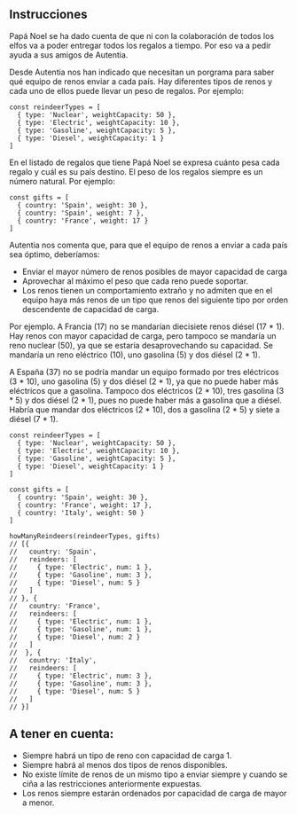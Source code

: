 ## Instrucciones

Papá Noel se ha dado cuenta de que ni con la colaboración de todos los elfos va a poder entregar todos los regalos a tiempo. Por eso va a pedir ayuda a sus amigos de Autentia.

Desde Autentia nos han indicado que necesitan un porgrama para saber qué equipo de renos enviar a cada país. Hay diferentes tipos de renos y cada uno de ellos puede llevar un peso de regalos. Por ejemplo:
```
const reindeerTypes = [
  { type: 'Nuclear', weightCapacity: 50 },
  { type: 'Electric', weightCapacity: 10 },
  { type: 'Gasoline', weightCapacity: 5 },
  { type: 'Diesel', weightCapacity: 1 }
]
```
En el listado de regalos que tiene Papá Noel se expresa cuánto pesa cada regalo y cuál es su país destino. El peso de los regalos siempre es un número natural. Por ejemplo:

```
const gifts = [
  { country: 'Spain', weight: 30 },
  { country: 'Spain', weight: 7 },
  { country: 'France', weight: 17 }
]
```
Autentia nos comenta que, para que el equipo de renos a enviar a cada país sea óptimo, deberíamos:

* Enviar el mayor número de renos posibles de mayor capacidad de carga
* Aprovechar al máximo el peso que cada reno puede soportar.
* Los renos tienen un comportamiento extraño y no admiten que en el equipo haya más renos de un tipo que renos del siguiente tipo por orden descendente de capacidad de carga.

Por ejemplo. A Francia (17) no se mandarían diecisiete renos diésel (17 * 1). Hay renos con mayor capacidad de carga, pero tampoco se mandaría un reno nuclear (50), ya que se estaría desaprovechando su capacidad. Se mandaría un reno eléctrico (10), uno gasolina (5) y dos diésel (2 * 1).

A España (37) no se podría mandar un equipo formado por tres eléctricos (3 * 10), uno gasolina (5) y dos diésel (2 * 1), ya que no puede haber más eléctricos que a gasolina. Tampoco dos eléctricos (2 * 10), tres gasolina (3 * 5) y dos diésel (2 * 1), pues no puede haber más a gasolina que a diésel. Habría que mandar dos eléctricos (2 * 10), dos a gasolina (2 * 5) y siete a diésel (7 * 1).

```
const reindeerTypes = [
  { type: 'Nuclear', weightCapacity: 50 },
  { type: 'Electric', weightCapacity: 10 },
  { type: 'Gasoline', weightCapacity: 5 },
  { type: 'Diesel', weightCapacity: 1 }
]

const gifts = [
  { country: 'Spain', weight: 30 },
  { country: 'France', weight: 17 },
  { country: 'Italy', weight: 50 }
]

howManyReindeers(reindeerTypes, gifts)
// [{
//   country: 'Spain',
//   reindeers: [
//     { type: 'Electric', num: 1 },
//     { type: 'Gasoline', num: 3 },
//     { type: 'Diesel', num: 5 }
//   ]
// }, {
//   country: 'France',
//   reindeers: [
//     { type: 'Electric', num: 1 },
//     { type: 'Gasoline', num: 1 },
//     { type: 'Diesel', num: 2 }
//   ]
//  }, {
//   country: 'Italy',
//   reindeers: [
//     { type: 'Electric', num: 3 },
//     { type: 'Gasoline', num: 3 },
//     { type: 'Diesel', num: 5 }
//   ]
// }]
```


## A tener en cuenta:

* Siempre habrá un tipo de reno con capacidad de carga 1.
* Siempre habrá al menos dos tipos de renos disponibles.
* No existe límite de renos de un mismo tipo a enviar siempre y cuando se ciña a las restricciones anteriormente expuestas.
* Los renos siempre estarán ordenados por capacidad de carga de mayor a menor.